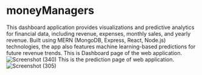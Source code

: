 # moneyManagers
This dashboard application provides  visualizations and predictive analytics for financial data, including revenue, expenses, monthly sales, and yearly revenue. Built using MERN (MongoDB, Express, React, Node.js) technologies, the app also features machine learning-based predictions for future revenue trends.
This is Dashboard page of the web application.
![Screenshot (340)](https://github.com/user-attachments/assets/04872692-ae7a-4095-bdc1-147d692c3d70)
This is the prediction page of web application.
![Screenshot (305)](https://github.com/user-attachments/assets/665ccaa4-c99b-458e-b4ab-ad2901e9ed7b)

